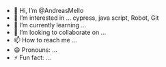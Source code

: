 - 👋 Hi, I’m @AndreasMello
- 👀 I’m interested in ... cypress, java script, Robot, Git
- 🌱 I’m currently learning ...
- 💞️ I’m looking to collaborate on ...
- 📫 How to reach me ...
- 😄 Pronouns: ...
- ⚡ Fun fact: ...

<!---
AndreasMello/AndreasMello is a ✨ special ✨ repository because its `README.md` (this file) appears on your GitHub profile.
You can click the Preview link to take a look at your changes.
--->
